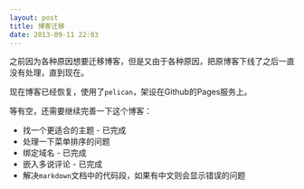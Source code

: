 ```yaml
---
layout: post
title: 博客迁移
date: 2013-09-11 22:03
---
```


之前因为各种原因想要迁移博客，但是又由于各种原因，把原博客下线了之后一直没有处理，直到现在。

现在博客已经恢复，使用了`pelican`，架设在Github的Pages服务上。

等有空，还需要继续完善一下这个博客：

* 找一个更适合的主题 - 已完成
* 处理一下菜单排序的问题
* 绑定域名 - 已完成
* 嵌入多说评论 - 已完成
* 解决`markdown`文档中的代码段，如果有中文则会显示错误的问题
